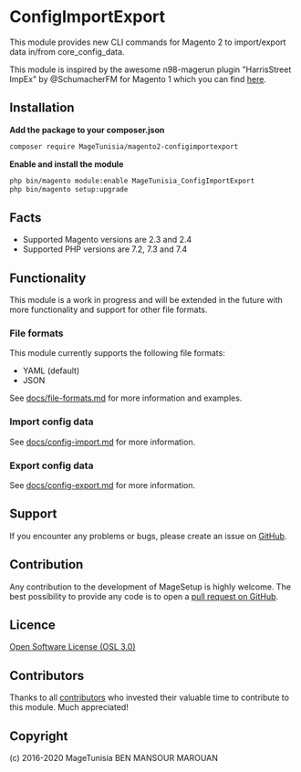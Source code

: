 # ConfigImportExport

This module provides new CLI commands for Magento 2 to import/export data in/from core_config_data.

This module is inspired by the awesome n98-magerun plugin "HarrisStreet ImpEx" by @SchumacherFM for Magento 1 which you can find [here](https://github.com/Zookal/HarrisStreet-ImpEx).

## Installation

**Add the package to your composer.json**

```bash
composer require MageTunisia/magento2-configimportexport
```


**Enable and install the module**

```bash
php bin/magento module:enable MageTunisia_ConfigImportExport
php bin/magento setup:upgrade
```


## Facts

* Supported Magento versions are 2.3 and 2.4
* Supported PHP versions are 7.2, 7.3 and 7.4


## Functionality

This module is a work in progress and will be extended in the future with more functionality
and support for other file formats.


### File formats

This module currently supports the following file formats:

* YAML (default)
* JSON

See [docs/file-formats.md](docs/file-formats.md) for more information and examples.


### Import config data

See [docs/config-import.md](docs/config-import.md) for more information.


### Export config data

See [docs/config-export.md](docs/config-export.md) for more information.


## Support

If you encounter any problems or bugs, please create an issue on [GitHub](https://github.com/MageTunisia/Magento2-ConfigImportExport/issues).


## Contribution

Any contribution to the development of MageSetup is highly welcome. The best possibility to provide any code is to open a [pull request on GitHub](https://help.github.com/articles/using-pull-requests).


## Licence

[Open Software License (OSL 3.0)](http://opensource.org/licenses/osl-3.0.php)


## Contributors

Thanks to all [contributors](https://github.com/MageTunisia/Magento2-ConfigImportExport/graphs/contributors) who invested their valuable time to contribute to this module. Much appreciated!


## Copyright

(c) 2016-2020 MageTunisia BEN MANSOUR MAROUAN
